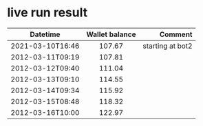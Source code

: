 # live run result

|    Datetime      | Wallet balance |      Comment     |
|------------------|:--------------:|-----------------:|
| 2021-03-10T16:46 |    107.67      | starting at bot2 |
| 2012-03-11T09:19 |    107.81      |                  |
| 2012-03-12T09:40 |    111.04      |                  |
| 2012-03-13T09:10 |    114.55      |                  |
| 2012-03-14T09:34 |    115.92      |                  |
| 2012-03-15T08:48 |    118.32      |                  |
| 2012-03-16T10:00 |    122.97      |                  |
